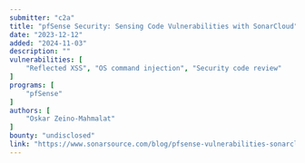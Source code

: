```yaml
---
submitter: "c2a"
title: "pfSense Security: Sensing Code Vulnerabilities with SonarCloud"
date: "2023-12-12"
added: "2024-11-03"
description: ""
vulnerabilities: [
    "Reflected XSS", "OS command injection", "Security code review"
]
programs: [
    "pfSense"
]
authors: [
    "Oskar Zeino-Mahmalat"
]
bounty: "undisclosed"
link: "https://www.sonarsource.com/blog/pfsense-vulnerabilities-sonarcloud/"
---
```




